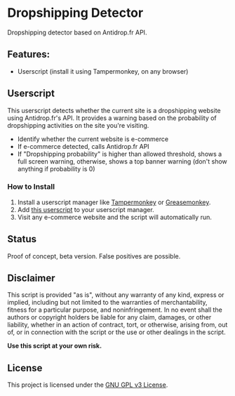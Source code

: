 # Dropshipping Detector
Dropshipping detector based on Antidrop.fr API.

## Features:
- Userscript (install it using Tampermonkey, on any browser)

## Userscript

This userscript detects whether the current site is a dropshipping website using Antidrop.fr's API. It provides a warning based on the probability of dropshipping activities on the site you're visiting.

- Identify whether the current website is e-commerce
- If e-commerce detected, calls Antidrop.fr API
- If "Dropshipping probability" is higher than allowed threshold, shows a full screen warning, otherwise, shows a top banner warning (don't show anything if probability is 0)

### How to Install

1. Install a userscript manager like [Tampermonkey](https://www.tampermonkey.net/) or [Greasemonkey](https://www.greasespot.net/).
2. Add [this userscript](./blob/main/src/userscript.js) to your userscript manager.
3. Visit any e-commerce website and the script will automatically run.

## Status

Proof of concept, beta version.
False positives are possible.


## Disclaimer

This script is provided "as is", without any warranty of any kind, express or implied, including but not limited to the warranties of merchantability, fitness for a particular purpose, and noninfringement. In no event shall the authors or copyright holders be liable for any claim, damages, or other liability, whether in an action of contract, tort, or otherwise, arising from, out of, or in connection with the script or the use or other dealings in the script.

**Use this script at your own risk.**

## License

This project is licensed under the [GNU GPL v3 License](./LICENSE).
